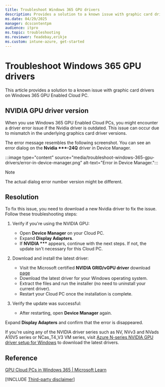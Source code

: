 ```yaml
---
title: Troubleshoot Windows 365 GPU drivers
description: Provides a solution to a known issue with graphic card drivers on Windows 365 GPU Enabled Cloud PC.
ms.date: 04/29/2025
manager: dcscontentpm
audience: itpro
ms.topic: troubleshooting
ms.reviewer: feadebay,erikje
ms.custom: intune-azure, get-started
---
```

# Troubleshoot Windows 365 GPU drivers

This article provides a solution to a known issue with graphic card drivers on Windows 365 GPU Enabled Cloud PC.

## NVIDIA GPU driver version

When you use Windows 365 GPU Enabled Cloud PCs, you might encounter a driver error issue if the Nvidia driver is outdated. This issue can occur due to mismatch in the underlying graphics card driver versions. 

The error message resembles the following screenshot. You can see an error dialog on the **Nvidia \*\*\*-24Q** driver in Device Manager.

:::image type="content" source="media/troubleshoot-windows-365-gpu-drivers/error-in-device-manager.png" alt-text="Error in Device Manager.":::

> [!NOTE]
> The actual dialog error number version might be different.

## Resolution

To fix this issue, you need to download a new Nvidia driver to fix the issue. Follow these troubleshooting steps:

1. Verify if you're using the NVIDIA GPU:

   * Open **Device Manager** on your Cloud PC.
   * Expand **Display Adapters**.
   * If **NVIDIA \*\*\*** appears, continue with the next steps. If not, the update isn't necessary for this Cloud PC.

2. Download and install the latest driver:

   * Visit the Microsoft certified **NVIDIA GRID/vGPU driver** download [page](/azure/virtual-machines/windows/n-series-driver-setup#nvidia-gridvgpu-drivers)
   * Download the latest driver for your Windows operating system.
   * Extract the files and run the installer (no need to uninstall your current driver).
   * Restart your Cloud PC once the installation is complete.

3. Verify the update was successful:

   * After restarting, open **Device Manager** again.

Expand **Display Adapters** and confirm that the error is disappeared.

If you're using any of the NVIDIA driver series such as NV, NVv3 and NVads A10V5 series or NCas_T4_V3 VM series, visit [Azure N-series NVIDIA GPU driver setup for Windows](/azure/virtual-machines/windows/n-series-driver-setup#nvidia-gridvgpu-drivers) to download the latest drivers.

## Reference

[GPU Cloud PCs in Windows 365 | Microsoft Learn](/windows-365/enterprise/gpu-cloud-pc)

[!INCLUDE [Third-party disclaimer](../includes/third-party-disclaimer.md)]
